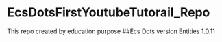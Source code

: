 # EcsDotsFirstYoutubeTutorail_Repo
This repo created by education purpose
##Ecs Dots version
Entities 1.0.11